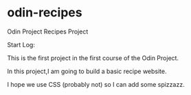 # odin-recipes
Odin Project Recipes Project

Start Log:

This is the first project in the first course of the Odin Project.

In this project,I am going to build a basic recipe website.

I hope we use CSS (probably not) so I can add some spizzazz.

